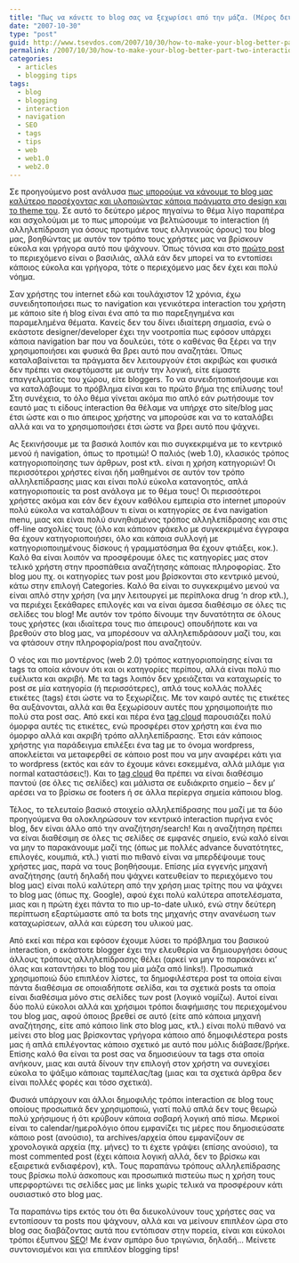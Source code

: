 ```yaml
---
title: "Πως να κάνετε το blog σας να ξεχωρίσει από την μάζα. (Μέρος δεύτερο &#8211; Interaction και Navigation)"
date: "2007-10-30"
type: "post"
guid: http://www.tsevdos.com/2007/10/30/how-to-make-your-blog-better-part-two-interaction-and-navigation/
permalink: /2007/10/30/how-to-make-your-blog-better-part-two-interaction-and-navigation/
categories:
  - articles
  - blogging tips
tags:
  - blog
  - blogging
  - interaction
  - navigation
  - SEO
  - tags
  - tips
  - web
  - web1.0
  - web2.0
---
```


Σε προηγούμενο post ανάλυσα [πως μπορούμε να κάνουμε το blog μας καλύτερο προσέχοντας και υλοποιώντας κάποια πράγματα στο design και το theme του](http://www.tsevdos.com/2007/10/17/how-to-make-your-blog-better-part-one-design-and-theme/ "How to make your blog better, part one design and theme"). Σε αυτό το δεύτερο μέρος πηγαίνω το θέμα λίγο παραπέρα και ασχολούμαι με το πως μπορούμε να βελτιώσουμε το interaction (ή αλληλεπίδραση για όσους προτιμάνε τους ελληνικούς όρους) του blog μας, βοηθώντας με αυτόν τον τρόπο τους χρήστες μας να βρίσκουν εύκολα και γρήγορα αυτό που ψάχνουν. Όπως τόνισα και στο [πρώτο post](http://www.tsevdos.com/2007/10/17/how-to-make-your-blog-better-part-one-design-and-theme/ "How to make your blog better, part one design and theme") το περιεχόμενο είναι ο βασιλιάς, αλλά εάν δεν μπορεί να το εντοπίσει κάποιος εύκολα και γρήγορα, τότε ο περιεχόμενο μας δεν έχει και πολύ νόημα.

Σαν χρήστης του internet εδώ και τουλάχιστον 12 χρόνια, έχω συνειδητοποιήσει πως το navigation και γενικότερα interaction του χρήστη με κάποιο site ή blog είναι ένα από τα πιο παρεξηγημένα και παραμελημένα θέματα. Κανείς δεν του δίνει ιδιαίτερη σημασία, ενώ ο εκάστοτε designer/developer έχει την νοοτροπία πως εφόσον υπάρχει κάποια navigation bar που να δουλεύει, τότε ο καθένας θα ξέρει να την χρησιμοποιήσει και φυσικά θα βρει αυτό που αναζητάει. Όπως καταλαβαίνεται τα πράγματα δεν λειτουργούν έτσι ακριβώς και φυσικά δεν πρέπει να σκεφτόμαστε με αυτήν την λογική, είτε είμαστε επαγγελματίες του χώρου, είτε bloggers. Το να συνειδητοποιήσουμε και να καταλάβουμε το πρόβλημα είναι και το πρώτο βήμα της επίλυσης του! Στη συνέχεια, το όλο θέμα γίνεται ακόμα πιο απλό εάν ρωτήσουμε τον εαυτό μας τι είδους interaction θα θέλαμε να υπήρχε στο site/blog μας έτσι ώστε και ο πιο άπειρος χρήστης να μπορούσε και να το καταλάβει αλλά και να το χρησιμοποιήσει έτσι ώστε να βρει αυτό που ψάχνει.

Ας ξεκινήσουμε με τα βασικά λοιπόν και πιο συγκεκριμένα με το κεντρικό μενού ή navigation, όπως το προτιμώ! Ο παλιός (web 1.0), κλασικός τρόπος κατηγοριοποίησης των άρθρων, post κτλ. είναι η χρήση κατηγοριών! Οι περισσότεροι χρήστες είναι ήδη μαθημένοι σε αυτόν τον τρόπο αλληλεπίδρασης μιας και είναι πολύ εύκολα κατανοητός, απλά κατηγοριοποιείς τα post ανάλογα με το θέμα τους! Οι περισσότεροι χρήστες ακόμα και εάν δεν έχουν καθόλου εμπειρία στο internet μπορούν πολύ εύκολα να καταλάβουν τι είναι οι κατηγορίες σε ένα navigation menu, μιας και είναι πολύ συνηθισμένος τρόπος αλληλεπίδρασης και στις off-line ασχολίες τους (όλο και κάποιον φάκελο με συγκεκριμένα έγγραφα θα έχουν κατηγοριοποιήσει, όλο και κάποια συλλογή με κατηγοριοποιημένους δίσκους ή γραμματόσημα θα έχουν φτιάξει, κοκ.). Καλό θα είναι λοιπόν να προσφέρουμε όλες τις κατηγορίες μας στον τελικό χρήστη στην προσπάθεια αναζήτησης κάποιας πληροφορίας. Στο blog μου πχ. οι κατηγορίες των post μου βρίσκονται στο κεντρικό μενού, κάτω στην επιλογή Categories. Καλό θα είναι το συγκεκριμένο μενού να είναι απλό στην χρήση (να μην λειτουργεί με περίπλοκα drug &#8216;n drop κτλ.), να περιέχει ξεκάθαρες επιλογές και να είναι άμεσα διαθέσιμο σε όλες τις σελίδες του blog! Με αυτόν τον τρόπο δίνουμε την δυνατότητα σε όλους τους χρήστες (και ιδιαίτερα τους πιο άπειρους) οπουδήποτε και να βρεθούν στο blog μας, να μπορέσουν να αλληλεπιδράσουν μαζί του, και να φτάσουν στην πληροφορία/post που αναζητούν.

Ο νέος και πιο μοντέρνος (web 2.0) τρόπος κατηγοριοποίησης είναι τα tags τα οποία κάνουν ότι και οι κατηγορίες περίπου, αλλά είναι πολύ πιο ευέλικτα και ακριβή. Με τα tags λοιπόν δεν χρειάζεται να καταχωρείς το post σε μία κατηγορία (ή περισσότερες), απλά τους κολλάς πολλές ετικέτες (tags) έτσι ώστε να το ξεχωρίζεις. Με τον καιρό αυτές τις ετικέτες θα αυξάνονται, αλλά και θα ξεχωρίσουν αυτές που χρησιμοποιήτε πιο πολύ στα post σας. Από εκεί και πέρα ένα [tag cloud](http://en.wikipedia.org/wiki/Tag_cloud "Tag Cloud in Wikipedia") παρουσιάζει πολύ όμορφα αυτές τις ετικέτες, ενώ προσφέρει στον χρήστη και ένα πιο όμορφο αλλά και ακριβή τρόπο αλληλεπίδρασης. Έτσι εάν κάποιος χρήστης για παράδειγμα επιλέξει ένα tag με το όνομα wordpress, αποκλείεται να μεταφερθεί σε κάποιο post που να μην αναφέρει κάτι για το wordpress (εκτός και εάν το έχουμε κάνει εσκεμμένα, αλλά μιλάμε για normal καταστάσεις!). Και το [tag cloud](http://en.wikipedia.org/wiki/Tag_cloud "Tag Cloud in Wikipedia") θα πρέπει να είναι διαθέσιμο παντού (σε όλες τις σελίδες) και μάλιστα σε ευδιάκριτο σημείο &#8211; δεν μ&#8217; αρέσει να το βρίσκω σε footers ή σε άλλα περίεργα σημεία κάποιου blog.

Τέλος, το τελευταίο βασικό στοιχείο αλληλεπίδρασης που μαζί με τα δύο προηγούμενα θα ολοκληρώσουν τον κεντρικό interaction πυρήνα ενός blog, δεν είναι άλλο από την αναζήτηση/search! Και η αναζήτηση πρέπει να είναι διαθέσιμη σε όλες τις σελίδες σε εμφανές σημείο, ενώ καλό είναι να μην το παρακάνουμε μαζί της (όπως με πολλές advance δυνατότητες, επιλογές, κουμπιά, κτλ.) γιατί πιο πιθανό είναι να μπερδέψουμε τους χρήστες μας, παρά να τους βοηθήσουμε. Επίσης μία εγγενής μηχανή αναζήτησης (αυτή δηλαδή που ψάχνει κατευθείαν το περιεχόμενο του blog μας) είναι πολύ καλύτερη από την χρήση μιας τρίτης που να ψάχνει το blog μας (όπως πχ. Google), αφού έχει πολύ καλύτερα αποτελέσματα, μιας και η πρώτη έχει πάντα το πιο up-to-date υλικό, ενώ στην δεύτερη περίπτωση εξαρτώμαστε από τα bots της μηχανής στην ανανέωση των καταχωρίσεων, αλλά και εύρεση του υλικού μας.

Από εκεί και πέρα και εφόσον έχουμε λύσει το πρόβλημα του βασικού interaction, ο εκάστοτε blogger έχει την ελευθερία να δημιουργήσει όσους άλλους τρόπους αλληλεπίδρασης θέλει (αρκεί να μην το παρακάνει κι&#8217; όλας και καταντήσει το blog του μία μάζα από links!). Προσωπικά χρησιμοποιώ δύο επιπλέον λίστες, τα δημοφιλέστερα post τα οποία είναι πάντα διαθέσιμα σε οποιαδήποτε σελίδα, και τα σχετικά posts τα οποία είναι διαθέσιμα μόνο στις σελίδες των post (λογικό νομίζω). Αυτοί είναι δύο πολύ εύκολοι αλλά και χρήσιμοι τρόποι διαφήμισης του περιεχομένου του blog μας, αφού όποιος βρεθεί σε αυτό (είτε από κάποια μηχανή αναζήτησης, είτε από κάποιο link στο blog μας, κτλ.) είναι πολύ πιθανό να μείνει στο blog μας βρίσκοντας γρήγορα κάποιο από δημοφιλέστερα posts μας ή απλά επιλέγοντας κάποιο σχετικό με αυτό που μόλις διάβασε/βρήκε. Επίσης καλό θα είναι τα post σας να δημοσιεύουν τα tags στα οποία ανήκουν, μιας και αυτά δίνουν την επιλογή στον χρήστη να συνεχίσει εύκολα το ψάξιμο κάποιας ταμπέλας/tag (μιας και τα σχετικά άρθρα δεν είναι πολλές φορές και τόσο σχετικά).

Φυσικά υπάρχουν και άλλοι δημοφιλής τρόποι interaction σε blog τους οποίους προσωπικά δεν χρησιμοποιώ, γιατί πολύ απλά δεν τους θεωρώ πολύ χρήσιμους ή ότι κρύβουν κάποια σοβαρή λογική από πίσω. Μερικοί είναι το calendar/ημερολόγιο όπου εμφανίζει τις μέρες που δημοσιεύσατε κάποιο post (ανούσιο), τα archives/αρχεία όπου εμφανίζουν σε χρονολογικά αρχεία (πχ. μήνες) το τι έχετε γράψει (επίσης ανούσιο), τα most commented post (έχει κάποια λογική αλλά, δεν το βρίσκω και εξαιρετικά ενδιαφέρον), κτλ. Τους παραπάνω τρόπους αλληλεπίδρασης τους βρίσκω πολύ άσκοπους και προσωπικά πιστεύω πως η χρήση τους υπερφορτώνει τις σελίδες μας με links χωρίς τελικά να προσφέρουν κάτι ουσιαστικό στο blog μας.

Τα παραπάνω tips εκτός του ότι θα διευκολύνουν τους χρήστες σας να εντοπίσουν τα posts που ψάχνουν, αλλά και να μείνουν επιπλέον ώρα στο blog σας διαβάζοντας αυτά που εντόπισαν στην πορεία, είναι και εύκολοι τρόποι έξυπνου [SEO](http://en.wikipedia.org/wiki/Search_engine_optimization "SEO in Wiki")! Με έναν σμπάρο δυο τριγώνια, δηλαδή&#8230; Μείνετε συντονισμένοι και για επιπλέον blogging tips!
